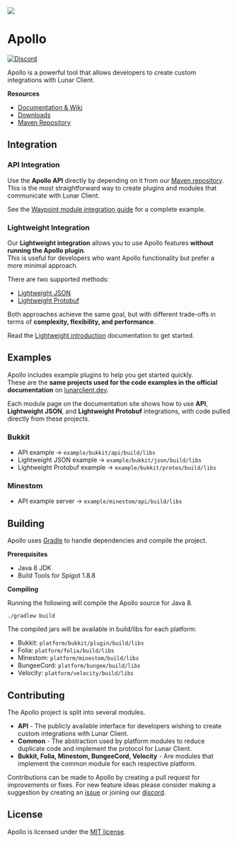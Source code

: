 ![](https://i.imgur.com/VdgyD5m.png)
# Apollo
[![Discord](https://img.shields.io/discord/1080556677004271666?logo=discord&label=discord)](https://lunarclient.dev/discord)

Apollo is a powerful tool that allows developers to create custom integrations with Lunar Client.

**Resources**
- [Documentation & Wiki](https://lunarclient.dev/apollo/introduction)
- [Downloads](https://lunarclient.dev/apollo/downloads)
- [Maven Repository](https://lunarclient.dev/maven-repository)

## Integration

### API Integration
Use the **Apollo API** directly by depending on it from our [Maven repository](https://lunarclient.dev/maven-repository).  
This is the most straightforward way to create plugins and modules that communicate with Lunar Client.

See the [Waypoint module integration guide](https://lunarclient.dev/apollo/developers/modules/waypoint#integration) for a complete example.

### Lightweight Integration
Our **Lightweight integration** allows you to use Apollo features **without running the Apollo plugin**.  
This is useful for developers who want Apollo functionality but prefer a more minimal approach.

There are two supported methods:
- [Lightweight JSON](https://lunarclient.dev/apollo/developers/lightweight/json/getting-started)
- [Lightweight Protobuf](https://lunarclient.dev/apollo/developers/lightweight/protobuf/getting-started)

Both approaches achieve the same goal, but with different trade-offs in terms of **complexity, flexibility, and performance**.  

Read the [Lightweight introduction](https://lunarclient.dev/apollo/developers/lightweight/introduction) documentation to get started.

## Examples

Apollo includes example plugins to help you get started quickly.  
These are the **same projects used for the code examples in the official documentation** on [lunarclient.dev](https://lunarclient.dev/apollo/introduction/).

Each module page on the documentation site shows how to use **API**, **Lightweight JSON**, and **Lightweight Protobuf** integrations, with code pulled directly from these projects.

### Bukkit
- API example → `example/bukkit/api/build/libs`
- Lightweight JSON example → `example/bukkit/json/build/libs`
- Lightweight Protobuf example → `example/bukkit/protos/build/libs`

### Minestom
- API example server → `example/minestom/api/build/libs`

## Building

Apollo uses [Gradle](https://gradle.org/) to handle dependencies and compile the project.

**Prerequisites**

- Java 8 JDK
- Build Tools for Spigot 1.8.8

**Compiling**

Running the following will compile the Apollo source for Java 8.

```shell
./gradlew build
```

The compiled jars will be available in build/libs for each platform:

- Bukkit: `platform/bukkit/plugin/build/libs`
- Folia: `platform/folia/build/libs`
- Minestom: `platform/minestom/build/libs`
- BungeeCord: `platform/bungee/build/libs`
- Velocity: `platform/velocity/build/libs`

## Contributing

The Apollo project is split into several modules.

- **API** - The publicly available interface for developers wishing to create custom integrations with Lunar Client.
- **Common** - The abstraction used by platform modules to reduce duplicate code and implement the protocol for Lunar Client.
- **Bukkit, Folia, Minestom, BungeeCord, Velocity** - Are modules that implement the common module for each respective platform.

Contributions can be made to Apollo by creating a pull request for improvements or fixes. For new feature ideas please consider making a 
suggestion by creating an [issue](https://github.com/LunarClient/Apollo/issues) or joining our [discord](https://lunarclient.dev/discord).

## License

Apollo is licensed under the [MIT license](https://github.com/LunarClient/Apollo/blob/master/license.txt).
